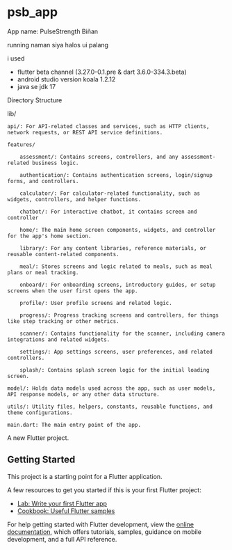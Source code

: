 # psb_app

App name: PulseStrength Biñan

running naman siya halos ui palang 

i used 
- flutter beta channel (3.27.0-0.1.pre & dart 3.6.0-334.3.beta)
- android studio version koala 1.2.12
- java se jdk 17


Directory Structure

lib/

    api/: For API-related classes and services, such as HTTP clients, network requests, or REST API service definitions.
    
    features/
    
        assessment/: Contains screens, controllers, and any assessment-related business logic.
        
        authentication/: Contains authentication screens, login/signup forms, and controllers.
        
        calculator/: For calculator-related functionality, such as widgets, controllers, and helper functions.
        
        chatbot/: For interactive chatbot, it contains screen and controller 
        
        home/: The main home screen components, widgets, and controller for the app's home section.
        
        library/: For any content libraries, reference materials, or reusable content-related components.
        
        meal/: Stores screens and logic related to meals, such as meal plans or meal tracking.
        
        onboard/: For onboarding screens, introductory guides, or setup screens when the user first opens the app.
        
        profile/: User profile screens and related logic.
        
        progress/: Progress tracking screens and controllers, for things like step tracking or other metrics.
        
        scanner/: Contains functionality for the scanner, including camera integrations and related widgets.
        
        settings/: App settings screens, user preferences, and related controllers.
        
        splash/: Contains splash screen logic for the initial loading screen.
        
    model/: Holds data models used across the app, such as user models, API response models, or any other data structure.
    
    utils/: Utility files, helpers, constants, reusable functions, and theme configurations.
    
    main.dart: The main entry point of the app.


A new Flutter project.

## Getting Started

This project is a starting point for a Flutter application.

A few resources to get you started if this is your first Flutter project:

- [Lab: Write your first Flutter app](https://docs.flutter.dev/get-started/codelab)
- [Cookbook: Useful Flutter samples](https://docs.flutter.dev/cookbook)

For help getting started with Flutter development, view the
[online documentation](https://docs.flutter.dev/), which offers tutorials,
samples, guidance on mobile development, and a full API reference.


